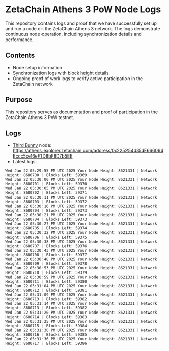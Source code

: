 # ZetaChain Athens 3 PoW Node Logs
This repository contains logs and proof that we have successfully set up and run a node on the ZetaChain Athens 3 network. The logs demonstrate continuous node operation, including synchronization details and performance.

## Contents
- Node setup information
- Synchronization logs with block height details
- Ongoing proof of work logs to verify active participation in the ZetaChain network

## Purpose
This repository serves as documentation and proof of participation in the ZetaChain Athens 3 PoW testnet.

## Logs

- [Third Bunny](https://thirdbunny.xyz/) node: https://athens.explorer.zetachain.com/address/0x225254d35dE666064Eccc5ce16eF1D8bF8D7b5EE
- Latest logs:
```
Wed Jan 22 05:29:55 PM UTC 2025 Your Node Height: 8621331 | Network Height: 8680700 | Blocks Left: 59369
Wed Jan 22 05:30:00 PM UTC 2025 Your Node Height: 8621331 | Network Height: 8680701 | Blocks Left: 59370
Wed Jan 22 05:30:05 PM UTC 2025 Your Node Height: 8621331 | Network Height: 8680702 | Blocks Left: 59371
Wed Jan 22 05:30:11 PM UTC 2025 Your Node Height: 8621331 | Network Height: 8680703 | Blocks Left: 59372
Wed Jan 22 05:30:16 PM UTC 2025 Your Node Height: 8621331 | Network Height: 8680704 | Blocks Left: 59373
Wed Jan 22 05:30:21 PM UTC 2025 Your Node Height: 8621331 | Network Height: 8680704 | Blocks Left: 59373
Wed Jan 22 05:30:27 PM UTC 2025 Your Node Height: 8621331 | Network Height: 8680705 | Blocks Left: 59374
Wed Jan 22 05:30:32 PM UTC 2025 Your Node Height: 8621331 | Network Height: 8680706 | Blocks Left: 59375
Wed Jan 22 05:30:38 PM UTC 2025 Your Node Height: 8621331 | Network Height: 8680707 | Blocks Left: 59376
Wed Jan 22 05:30:43 PM UTC 2025 Your Node Height: 8621331 | Network Height: 8680708 | Blocks Left: 59377
Wed Jan 22 05:30:48 PM UTC 2025 Your Node Height: 8621331 | Network Height: 8680709 | Blocks Left: 59378
Wed Jan 22 05:30:53 PM UTC 2025 Your Node Height: 8621331 | Network Height: 8680710 | Blocks Left: 59379
Wed Jan 22 05:30:59 PM UTC 2025 Your Node Height: 8621331 | Network Height: 8680711 | Blocks Left: 59380
Wed Jan 22 05:31:04 PM UTC 2025 Your Node Height: 8621331 | Network Height: 8680712 | Blocks Left: 59381
Wed Jan 22 05:31:09 PM UTC 2025 Your Node Height: 8621331 | Network Height: 8680713 | Blocks Left: 59382
Wed Jan 22 05:31:14 PM UTC 2025 Your Node Height: 8621331 | Network Height: 8680713 | Blocks Left: 59382
Wed Jan 22 05:31:20 PM UTC 2025 Your Node Height: 8621331 | Network Height: 8680714 | Blocks Left: 59383
Wed Jan 22 05:31:25 PM UTC 2025 Your Node Height: 8621331 | Network Height: 8680715 | Blocks Left: 59384
Wed Jan 22 05:31:30 PM UTC 2025 Your Node Height: 8621331 | Network Height: 8680716 | Blocks Left: 59385
Wed Jan 22 05:31:36 PM UTC 2025 Your Node Height: 8621331 | Network Height: 8680717 | Blocks Left: 59386
```
